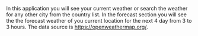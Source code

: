 In this application you will see your current weather or search the weather for any other city from the country list. In the forecast section you will 
see the the forecast weather of you current location for the next 4 day from 3 to 3 hours. The data source is https://openweathermap.org/.
     
